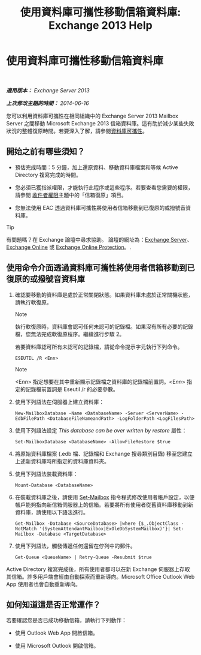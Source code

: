 ﻿---
title: '使用資料庫可攜性移動信箱資料庫: Exchange 2013 Help'
TOCTitle: 使用資料庫可攜性移動信箱資料庫
ms:assetid: a765ead1-43bc-4786-ae93-1835cacfc8fc
ms:mtpsurl: https://technet.microsoft.com/zh-tw/library/Dd876926(v=EXCHG.150)
ms:contentKeyID: 51409204
ms.date: 05/21/2018
mtps_version: v=EXCHG.150
ms.translationtype: MT
---

# 使用資料庫可攜性移動信箱資料庫

 

_**適用版本：** Exchange Server 2013_

_**上次修改主題的時間：** 2014-06-16_

您可以利用資料庫可攜性在相同組織中的 Exchange Server 2013 Mailbox Server 之間移動 Microsoft Exchange 2013 信箱資料庫。這有助於減少某些失敗狀況的整體復原時間。若要深入了解，請參閱[資料庫可攜性](database-portability-exchange-2013-help.md)。

## 開始之前有哪些須知？

  - 預估完成時間：5 分鐘，加上還原資料、移動資料庫檔案和等候 Active Directory 複寫完成的時間。

  - 您必須已獲指派權限，才能執行此程序或這些程序。若要查看您需要的權限，請參閱 [收件者權限](recipients-permissions-exchange-2013-help.md)主題中的「信箱復原」項目。

  - 您無法使用 EAC 透過資料庫可攜性將使用者信箱移動到已復原的或撥號音資料庫。


> [!TIP]  
> 有問題嗎？在 Exchange 論壇中尋求協助。 論壇的網址為：<a href="https://go.microsoft.com/fwlink/p/?linkid=60612">Exchange Server</a>、 <a href="https://go.microsoft.com/fwlink/p/?linkid=267542">Exchange Online</a> 或 <a href="https://go.microsoft.com/fwlink/p/?linkid=285351">Exchange Online Protection</a>。.




## 使用命令介面透過資料庫可攜性將使用者信箱移動到已復原的或撥號音資料庫

1.  確認要移動的資料庫是處於正常關閉狀態。如果資料庫未處於正常關機狀態，請執行軟復原。
    
    > [!NOTE]  
    > 執行軟復原時，資料庫會認可任何未認可的記錄檔。如果沒有所有必要的記錄檔，您無法完成軟復原程序。繼續進行步驟 2。
    
    若要資料庫認可所有未認可的記錄檔，請從命令提示字元執行下列命令。
    
        ESEUTIL /R <Enn>
    
    > [!NOTE]  
    > &lt;E<em>nn</em>&gt; 指定想要在其中重新顯示記錄檔之資料庫的記錄檔前置詞。&lt;E<em>nn</em>&gt; 指定的記錄檔前置詞是 Eseutil /r 的必要參數。


2.  使用下列語法在伺服器上建立資料庫：
    
        New-MailboxDatabase -Name <DatabaseName> -Server <ServerName> -EdbFilePath <DatabaseFileNameandPath> -LogFolderPath <LogFilesPath>

3.  使用下列語法設定 *This database can be over written by restore* 屬性：
    
        Set-MailboxDatabase <DatabaseName> -AllowFileRestore $true

4.  將原始資料庫檔案 (.edb 檔、記錄檔和 Exchange 搜尋類別目錄) 移至您建立上述新資料庫時所指定的資料庫資料夾。

5.  使用下列語法裝載資料庫：
    
        Mount-Database <DatabaseName>

6.  在裝載資料庫之後，請使用 [Set-Mailbox](https://technet.microsoft.com/zh-tw/library/bb123981\(v=exchg.150\)) 指令程式修改使用者帳戶設定，以便帳戶能夠指向新信箱伺服器上的信箱。若要將所有使用者從舊資料庫移動到新資料庫，請使用以下語法進行。
    
        Get-Mailbox -Database <SourceDatabase> |where {$_.ObjectClass -NotMatch '(SystemAttendantMailbox|ExOleDbSystemMailbox)'}| Set-Mailbox -Database <TargetDatabase>

7.  使用下列語法，觸發傳遞任何還留在佇列中的郵件。
    
        Get-Queue <QueueName> | Retry-Queue -Resubmit $true

Active Directory 複寫完成後，所有使用者都可以在新 Exchange 伺服器上存取其信箱。許多用戶端會經由自動探索而重新導向。Microsoft Office Outlook Web App 使用者也會自動重新導向。

## 如何知道這是否正常運作？

若要確認您是否已成功移動信箱，請執行下列動作：

  - 使用 Outlook Web App 開啟信箱。

  - 使用 Microsoft Outlook 開啟信箱。

